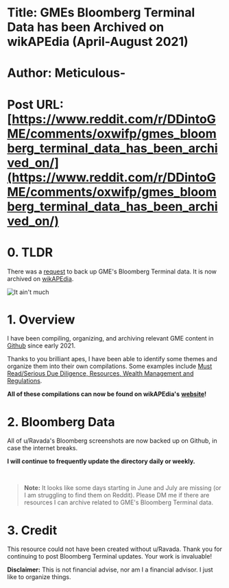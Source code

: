 # Title: GMEs Bloomberg Terminal Data has been Archived on wikAPEdia (April-August 2021)
# Author: Meticulous-
# Post URL: [https://www.reddit.com/r/DDintoGME/comments/oxwifp/gmes_bloomberg_terminal_data_has_been_archived_on/](https://www.reddit.com/r/DDintoGME/comments/oxwifp/gmes_bloomberg_terminal_data_has_been_archived_on/)


# 0. TLDR

There was a [request](https://www.reddit.com/r/Superstonk/comments/ovexns/i_think_it_is_incredibly_important_that_we_backup/) to back up GME's Bloomberg Terminal data. It is now archived on [wikAPEdia](https://github.com/verymeticulous/wikAPEdia/tree/main/Data/GME-Bloomberg-Terminal-Information-by-Ravada).

![It ain't much](https://preview.redd.it/ikdp5ze1cdf71.png?width=800&format=png&auto=webp&s=0c48975df91258ac74249775a8611a39c4e81a64)

# 1. Overview

I have been compiling, organizing, and archiving relevant GME content in [Github](https://github.com/verymeticulous/wikAPEdia) since early 2021.

Thanks to you brilliant apes, I have been able to identify some themes and organize them into their own compilations.  Some examples include [Must Read/Serious Due Diligence, Resources, Wealth Management and Regulations](https://www.reddit.com/user/Meticulous-). 

**All of these compilations can now be found on wikAPEdia's** [**website**](https://verymeticulous.github.io/wikAPEdia/)**!**

# 2. Bloomberg Data

All of u/Ravada's Bloomberg screenshots are now backed up on Github, in case the internet breaks.

**I will continue to frequently update the directory daily or weekly.**

&#x200B;

>**Note:** It looks like some days starting in June and July are missing (or I am struggling to find them on Reddit). Please DM me if there are resources I can archive related to GME's Bloomberg Terminal data.

# 3. Credit

This resource could not have been created without u/Ravada. Thank you for continuing to post Bloomberg Terminal updates. Your work is invaluable!

**Disclaimer:** This is not financial advise, nor am I a financial advisor. I just like to organize things.